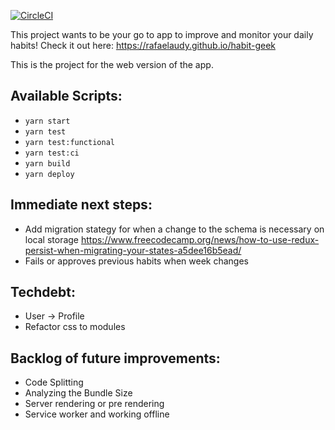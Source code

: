 [![CircleCI](https://circleci.com/gh/rafaelaudy/habit-geek.svg?style=svg)](https://circleci.com/gh/rafaelaudy/habit-geek)

This project wants to be your go to app to improve and monitor your daily habits!
Check it out here: https://rafaelaudy.github.io/habit-geek

This is the project for the web version of the app.

## Available Scripts:

- `yarn start`
- `yarn test`
- `yarn test:functional`
- `yarn test:ci`
- `yarn build`
- `yarn deploy`

## Immediate next steps:

- Add migration stategy for when a change to the schema is necessary on local storage
  https://www.freecodecamp.org/news/how-to-use-redux-persist-when-migrating-your-states-a5dee16b5ead/
- Fails or approves previous habits when week changes

## Techdebt:

- User -> Profile
- Refactor css to modules

## Backlog of future improvements:

- Code Splitting
- Analyzing the Bundle Size
- Server rendering or pre rendering
- Service worker and working offline
